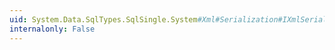 ```yaml
---
uid: System.Data.SqlTypes.SqlSingle.System#Xml#Serialization#IXmlSerializable#ReadXml(System.Xml.XmlReader)
internalonly: False
---
```

